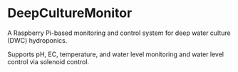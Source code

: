 # DeepCultureMonitor
A Raspberry Pi-based monitoring and control system for deep water culture (DWC) hydroponics.


Supports pH, EC, temperature, and water level monitoring and water level control via solenoid control.
